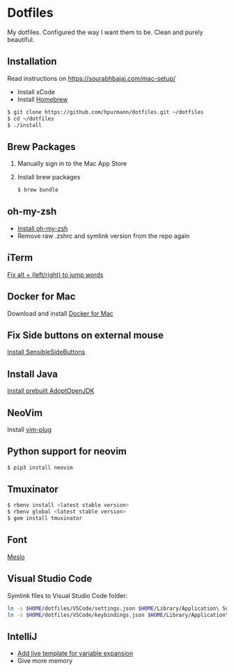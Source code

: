 Dotfiles
========

My dotfiles. Configured the way I want them to be.
Clean and purely beautiful.

## Installation

Read instructions on https://sourabhbajaj.com/mac-setup/

* Install xCode
* Install [Homebrew](http://brew.sh/)

```bash
$ git clone https://github.com/hpurmann/dotfiles.git ~/dotfiles
$ cd ~/dotfiles
$ ./install
```

## Brew Packages

1. Manually sign in to the Mac App Store

1. Install brew packages
    ```bash
    $ brew bundle
    ```

## oh-my-zsh

* [Install oh-my-zsh](https://ohmyz.sh/)
* Remove raw .zshrc and symlink version from the repo again

## iTerm
[Fix alt + (left/right) to jump words](https://coderwall.com/p/h6yfda/use-and-to-jump-forwards-backwards-words-in-iterm-2-on-os-x)

## Docker for Mac

Download and install [Docker for Mac](https://docs.docker.com/desktop/mac/install/)

## Fix Side buttons on external mouse

[Install SensibleSideButtons](https://sensible-side-buttons.archagon.net/)

## Install Java
[Install prebuilt AdoptOpenJDK](https://adoptopenjdk.net/)

## NeoVim
Install [vim-plug](https://github.com/junegunn/vim-plug)

## Python support for neovim

```bash
$ pip3 install neovim
```

## Tmuxinator

```bash
$ rbenv install <latest stable version>
$ rbenv global <latest stable version>
$ gem install tmuxinator
```

## Font

[Meslo](https://github.com/hpurmann/dotfiles/blob/master/fonts/Meslo%20LG%20M%20Regular%20for%20Powerline.otf)

## Visual Studio Code

Symlink files to Visual Studio Code folder:

```bash
ln -s $HOME/dotfiles/VSCode/settings.json $HOME/Library/Application\ Support/Code/User/settings.json
ln -s $HOME/dotfiles/VSCode/keybindings.json $HOME/Library/Application\ Support/Code/User/keybindings.json
```

## IntelliJ
* [Add live template for variable expansion](https://stackoverflow.com/questions/14053301/how-to-use-variable-value-in-live-templates-in-intellij-idea)
* Give more memory
